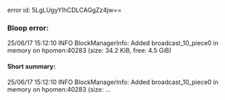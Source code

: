 error id: 5LgLUgyYlhCDLCAGgZz4jw==
### Bloop error:

25/06/17 15:12:10 INFO BlockManagerInfo: Added broadcast_10_piece0 in memory on hpomen:40283 (size: 34.2 KiB, free: 4.5 GiB)
#### Short summary: 

25/06/17 15:12:10 INFO BlockManagerInfo: Added broadcast_10_piece0 in memory on hpomen:40283 (size: ...